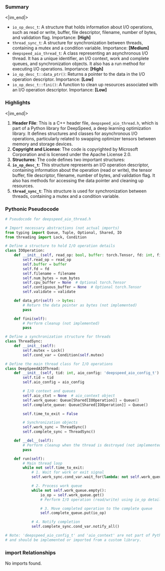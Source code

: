 

### Summary

<|im_end|>

* `io_op_desc_t`: A structure that holds information about I/O operations, such as read or write, buffer, file descriptor, filename, number of bytes, and validation flag. Importance: **[High]**
* `thread_sync_t`: A structure for synchronization between threads, containing a mutex and a condition variable. Importance: **[Medium]**
* `deepspeed_aio_thread_t`: A class representing an asynchronous I/O thread. It has a unique identifier, an I/O context, work and complete queues, and synchronization objects. It also has a run method for executing I/O operations. Importance: **[High]**
* `io_op_desc_t::data_ptr()`: Returns a pointer to the data in the I/O operation descriptor. Importance: **[Low]**
* `io_op_desc_t::fini()`: A function to clean up resources associated with an I/O operation descriptor. Importance: **[Low]**

### Highlights

<|im_end|>

1. **Header File**: This is a C++ header file, `deepspeed_aio_thread.h`, which is part of a Python library for DeepSpeed, a deep learning optimization library. It defines structures and classes for asynchronous I/O operations, particularly related to swapping optimizer tensors between memory and storage devices.
2. **Copyright and License**: The code is copyrighted by Microsoft Corporation and is licensed under the Apache License 2.0.
3. **Structures**: The code defines two important structures:
4. **`io_op_desc_t`**: This structure represents an I/O operation descriptor, containing information about the operation (read or write), the tensor buffer, file descriptor, filename, number of bytes, and validation flag. It also has methods for accessing the data pointer and cleaning up resources.
5. **`thread_sync_t`**: This structure is used for synchronization between threads, containing a mutex and a condition variable.

### Pythonic Pseudocode

```python
# Pseudocode for deepspeed_aio_thread.h

# Import necessary abstractions (not actual imports)
from typing import Queue, Tuple, Optional, Shared, IO
from threading import Lock, Condition

# Define a structure to hold I/O operation details
class IOOperation:
    def __init__(self, read_op: bool, buffer: torch.Tensor, fd: int, filename: str, num_bytes: int, validate: bool):
        self.read_op = read_op
        self.buffer = buffer
        self.fd = fd
        self.filename = filename
        self.num_bytes = num_bytes
        self.cpu_buffer = None  # Optional torch.Tensor
        self.contiguous_buffer = None  # Optional torch.Tensor
        self.validate = validate

    def data_ptr(self) -> bytes:
        # Return the data pointer as bytes (not implemented)
        pass

    def fini(self):
        # Perform cleanup (not implemented)
        pass

# Define a synchronization structure for threads
class ThreadSync:
    def __init__(self):
        self.mutex = Lock()
        self.cond_var = Condition(self.mutex)

# Define the main thread class for I/O operations
class DeepSpeedAIOThread:
    def __init__(self, tid: int, aio_config: 'deepspeed_aio_config_t'):
        self.tid = tid
        self.aio_config = aio_config

        # I/O context and queues
        self.aio_ctxt = None  # aio_context object
        self.work_queue: Queue[Shared[IOOperation]] = Queue()
        self.complete_queue: Queue[Shared[IOOperation]] = Queue()

        self.time_to_exit = False

        # Synchronization objects
        self.work_sync = ThreadSync()
        self.complete_sync = ThreadSync()

    def __del__(self):
        # Perform cleanup when the thread is destroyed (not implemented)
        pass

    def run(self):
        # Main thread loop
        while not self.time_to_exit:
            # 1. Wait for work or exit signal
            self.work_sync.cond_var.wait_for(lambda: not self.work_queue.empty() or self.time_to_exit)

            # 2. Process work queue
            while not self.work_queue.empty():
                io_op = self.work_queue.get()
                # Perform I/O operation (read/write) using io_op details

                # 3. Move completed operation to the complete queue
                self.complete_queue.put(io_op)

            # 4. Notify completion
            self.complete_sync.cond_var.notify_all()

# Note: 'deepspeed_aio_config_t' and 'aio_context' are not part of Python standard library
# and should be implemented or imported from a custom library.
```


### import Relationships

No imports found.